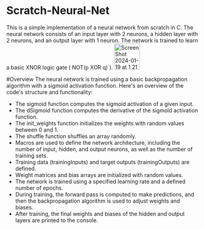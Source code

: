 # Scratch-Neural-Net
This is a simple implementation of a neural network from scratch in C. The neural network consists of an input layer with 2 neurons, a hidden layer with 2 neurons, and an output layer with 1 neuron. The network is trained to learn a basic XNOR logic gate ( NOT(p XOR q) ).
<img width="68" alt="Screen Shot 2024-01-19 at 1 21 10 PM" src="https://github.com/JoeShans21/Scratch-Neural-Net/assets/31589578/623dcf3c-c97f-4953-8eae-e555dedb28ce">


#Overview
The neural network is trained using a basic backpropagation algorithm with a sigmoid activation function. Here's an overview of the code's structure and functionality:

* The sigmoid function computes the sigmoid activation of a given input.
* The dSigmoid function computes the derivative of the sigmoid activation function.
* The init_weights function initializes the weights with random values between 0 and 1.
* The shuffle function shuffles an array randomly.
* Macros are used to define the network architecture, including the number of input, hidden, and output neurons, as well as the number of training sets.
* Training data (trainingInputs) and target outputs (trainingOutputs) are defined.
* Weight matrices and bias arrays are initialized with random values.
* The network is trained using a specified learning rate and a defined number of epochs.
* During training, the forward pass is computed to make predictions, and then the backpropagation algorithm is used to adjust weights and biases.
* After training, the final weights and biases of the hidden and output layers are printed to the console.
